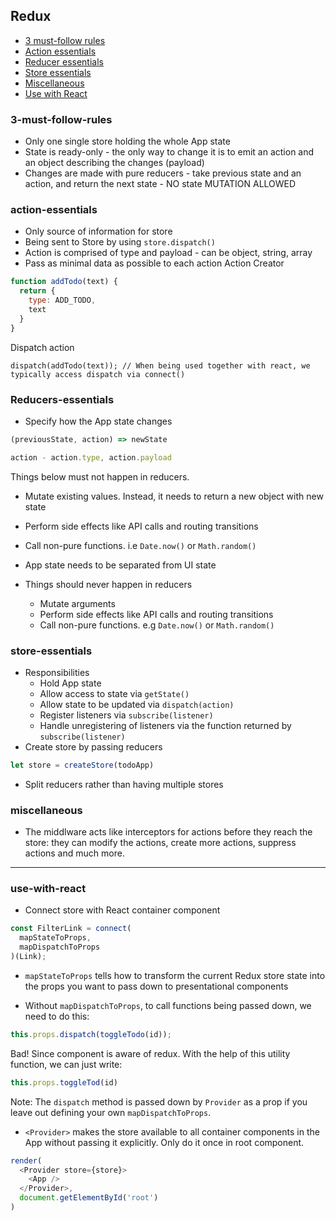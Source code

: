 ## Redux

* [3 must-follow rules](#3-must-follow-rules)
* [Action essentials](#action-essentials)
* [Reducer essentials](#reducer-essentials)
* [Store essentials](#store-essentials)
* [Miscellaneous](#miscellaneous)
* [Use with React](#use-with-react)

### 3-must-follow-rules
* Only one single store holding the whole App state
* State is ready-only - the only way to change it is to emit an action and an object describing the changes (payload)
* Changes are made with pure reducers - take previous state and an action, and return the next state - NO state MUTATION ALLOWED

### action-essentials
* Only source of information for store
* Being sent to Store by using `store.dispatch()`
* Action is comprised of type and payload - can be object, string, array
* Pass as minimal data as possible to each action
Action Creator
```javascript
function addTodo(text) {
  return {
    type: ADD_TODO,
    text
  }
}
```
Dispatch action
```
dispatch(addTodo(text)); // When being used together with react, we typically access dispatch via connect()
```

### Reducers-essentials
* Specify how the App state changes
```javascript
(previousState, action) => newState

action - action.type, action.payload
```
Things below must not happen in reducers.
* Mutate existing values. Instead, it needs to return a new object with new state
* Perform side effects like API calls and routing transitions
* Call non-pure functions. i.e `Date.now()` or `Math.random()`

* App state needs to be separated from UI state
* Things should never happen in reducers
  * Mutate arguments
  * Perform side effects like API calls and routing transitions
  * Call non-pure functions. e.g `Date.now()` or `Math.random()`

### store-essentials
* Responsibilities
  * Hold App state
  * Allow access to state via `getState()`
  * Allow state to be updated via `dispatch(action)`
  * Register listeners via `subscribe(listener)`
  * Handle unregistering of listeners via the function returned by `subscribe(listener)`
* Create store by passing reducers
```javascript
let store = createStore(todoApp)
```
* Split reducers rather than having multiple stores

### miscellaneous
* The middlware acts like interceptors for actions before they reach the store: they can modify the actions, create more actions, suppress actions and much more.

___

### use-with-react

* Connect store with React container component
```javascript
const FilterLink = connect(
  mapStateToProps,
  mapDispatchToProps
)(Link);
```
* `mapStateToProps` tells how to transform the current Redux store state into the props you want to pass down to presentational components

* Without `mapDispatchToProps`, to call functions being passed down, we need to do this:
```javascript
this.props.dispatch(toggleTodo(id));
```
Bad! Since component is aware of redux.
With the help of this utility function, we can just write:
```javascript
this.props.toggleTod(id)
```
Note: The `dispatch` method is passed down by `Provider` as a prop if you leave out defining your own `mapDispatchToProps`.

* `<Provider>` makes the store available to all container components in the App without passing it explicitly. Only do it once in root component.
```javascript
render(
  <Provider store={store}>
    <App />
  </Provider>,
  document.getElementById('root')
)
```





